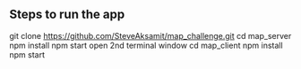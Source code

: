 ## Steps to run the app

git clone https://github.com/SteveAksamit/map_challenge.git
cd map_server
npm install
npm start
open 2nd terminal window
cd map_client
npm install
npm start
